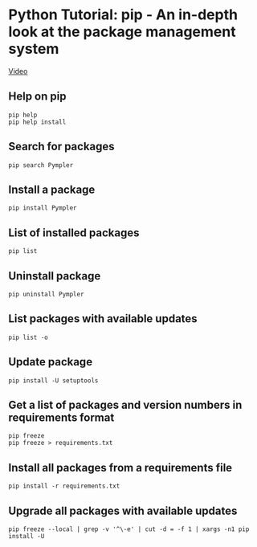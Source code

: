 # Python Tutorial: pip - An in-depth look at the package management system
[Video](https://www.youtube.com/watch?v=U2ZN104hIcc)

## Help on pip
    pip help
    pip help install

## Search for packages
    pip search Pympler

## Install a package
    pip install Pympler

## List of installed packages
    pip list

## Uninstall package
    pip uninstall Pympler

## List packages with available updates
    pip list -o     

## Update package
    pip install -U setuptools

## Get a list of packages and version numbers in requirements format
    pip freeze
    pip freeze > requirements.txt

## Install all packages from a requirements file
    pip install -r requirements.txt

## Upgrade all packages with available updates
    pip freeze --local | grep -v '^\-e' | cut -d = -f 1 | xargs -n1 pip install -U
